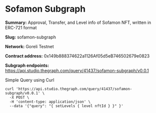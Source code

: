 # Sofamon Subgraph

**Summary:** Approval, Transfer, and Level info of Sofamon NFT, written in ERC-721 format

**Slug:** sofamon-subgraph

**Network:** Goreli Testnet

**Contract address:** 0x149b888374622a1126Af05d5eB746502679e0823

**Subgraph endpoints:** https://api.studio.thegraph.com/query/41437/sofamon-subgraph/v0.0.1


Simple Query using Curl
```
curl 'https://api.studio.thegraph.com/query/41437/sofamon-subgraph/v0.0.1' \
  -X POST \
  -H 'content-type: application/json' \
  --data '{"query": "{ setLevels { level nftId } }" }'
```
